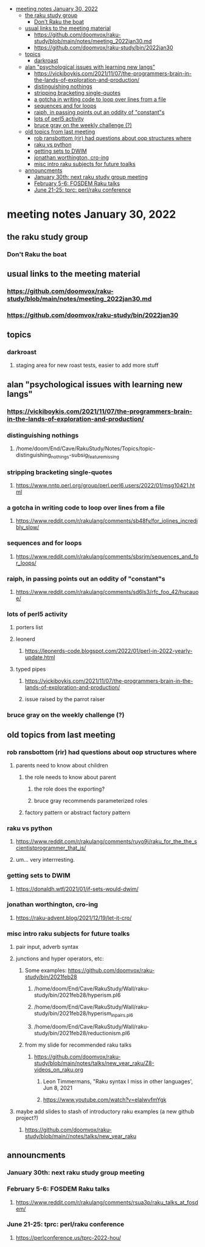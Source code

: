 - [meeting notes January 30, 2022](#org97771d2)
  - [the raku study group](#orgc2d3e4a)
    - [Don't Raku the boat](#orgc59cabb)
  - [usual links to the meeting material](#orgb891c76)
    - [<https://github.com/doomvox/raku-study/blob/main/notes/meeting_2022jan30.md>](#org7b2a6fc)
    - [<https://github.com/doomvox/raku-study/bin/2022jan30>](#orgf9d4533)
  - [topics](#org7ea8234)
    - [darkroast](#org34b1a18)
  - [alan "psychological issues with learning new langs"](#org2ed8efd)
    - [<https://vickiboykis.com/2021/11/07/the-programmers-brain-in-the-lands-of-exploration-and-production/>](#org4f0c65f)
    - [distinguishing nothings](#org8512c4c)
    - [stripping bracketing single-quotes](#org7080941)
    - [a gotcha in writing code to loop over lines from a file](#org85d4097)
    - [sequences and for loops](#org0b02927)
    - [raiph, in passing points out an oddity of "constant"s](#org6f882ad)
    - [lots of perl5 activity](#orgb8c546e)
    - [bruce gray on the weekly challenge (?)](#org7c9ef65)
  - [old topics from last meeting](#org9f7fa55)
    - [rob ransbottom (rir) had questions about oop structures where](#org56ce87d)
    - [raku vs python](#org1ae5dff)
    - [getting sets to DWIM](#org471b7a3)
    - [jonathan worthington, cro-ing](#org9a5f66d)
    - [misc intro raku subjects for future toalks](#orgba731d6)
  - [announcments](#org56b27bb)
    - [January 30th: next raku study group meeting](#org498e920)
    - [February 5-6: FOSDEM Raku talks](#orgaadf284)
    - [June 21-25: tprc: perl/raku conference](#org4eb567e)


<a id="org97771d2"></a>

# meeting notes January 30, 2022


<a id="orgc2d3e4a"></a>

## the raku study group


<a id="orgc59cabb"></a>

### Don't Raku the boat


<a id="orgb891c76"></a>

## usual links to the meeting material


<a id="org7b2a6fc"></a>

### <https://github.com/doomvox/raku-study/blob/main/notes/meeting_2022jan30.md>


<a id="orgf9d4533"></a>

### <https://github.com/doomvox/raku-study/bin/2022jan30>


<a id="org7ea8234"></a>

## topics


<a id="org34b1a18"></a>

### darkroast

1.  staging area for new roast tests, easier to add more stuff


<a id="org2ed8efd"></a>

## alan "psychological issues with learning new langs"


<a id="org4f0c65f"></a>

### <https://vickiboykis.com/2021/11/07/the-programmers-brain-in-the-lands-of-exploration-and-production/>


<a id="org8512c4c"></a>

### distinguishing nothings

1.  /home/doom/End/Cave/RakuStudy/Notes/Topics/topic-distinguishing<sub>nothings</sub>-subsig<sub>feature</sub><sub>missing</sub>


<a id="org7080941"></a>

### stripping bracketing single-quotes

1.  <https://www.nntp.perl.org/group/perl.perl6.users/2022/01/msg10421.html>


<a id="org85d4097"></a>

### a gotcha in writing code to loop over lines from a file

1.  <https://www.reddit.com/r/rakulang/comments/sb48fy/for_iolines_incredibly_slow/>


<a id="org0b02927"></a>

### sequences and for loops

1.  <https://www.reddit.com/r/rakulang/comments/sbsrjm/sequences_and_for_loops/>


<a id="org6f882ad"></a>

### raiph, in passing points out an oddity of "constant"s

1.  <https://www.reddit.com/r/rakulang/comments/sd6ls3/rfc_foo_42/hucauoe/>


<a id="orgb8c546e"></a>

### lots of perl5 activity

1.  porters list

2.  leonerd

    1.  <https://leonerds-code.blogspot.com/2022/01/perl-in-2022-yearly-update.html>

3.  typed pipes

    1.  <https://vickiboykis.com/2021/11/07/the-programmers-brain-in-the-lands-of-exploration-and-production/>
    
    2.  issue raised by the parrot raiser


<a id="org7c9ef65"></a>

### bruce gray on the weekly challenge (?)


<a id="org9f7fa55"></a>

## old topics from last meeting


<a id="org56ce87d"></a>

### rob ransbottom (rir) had questions about oop structures where

1.  parents need to know about children

    1.  the role needs to know about parent
    
        1.  the role does the exporting?
        
        2.  bruce gray recommends parameterized roles
    
    2.  factory pattern or abstract factory pattern


<a id="org1ae5dff"></a>

### raku vs python

1.  <https://www.reddit.com/r/rakulang/comments/ruyo9j/raku_for_the_the_scientistprogrammer_that_is/>

2.  um&#x2026; very interrresting.


<a id="org471b7a3"></a>

### getting sets to DWIM

1.  <https://donaldh.wtf/2021/01/if-sets-would-dwim/>


<a id="org9a5f66d"></a>

### jonathan worthington, cro-ing

1.  <https://raku-advent.blog/2021/12/19/let-it-cro/>


<a id="orgba731d6"></a>

### misc intro raku subjects for future toalks

1.  pair input, adverb syntax

2.  junctions and hyper operators, etc:

    1.  Some examples: <https://github.com/doomvox/raku-study/bin/2021feb28>
    
        1.  /home/doom/End/Cave/RakuStudy/Wall/raku-study/bin/2021feb28/hyperism.pl6
        
        2.  /home/doom/End/Cave/RakuStudy/Wall/raku-study/bin/2021feb28/hyperism<sub>in</sub><sub>pairs.pl6</sub>
        
        3.  /home/doom/End/Cave/RakuStudy/Wall/raku-study/bin/2021feb28/reductionism.pl6
    
    2.  from my slide for recommended raku talks
    
        1.  <https://github.com/doomvox/raku-study/blob/main/notes/talks/new_year_raku/Z8-videos_on_raku.org>
        
            1.  Leon Timmermans, "Raku syntax I miss in other languages', Jun 8, 2021
            
            2.  <https://www.youtube.com/watch?v=elalwvfmYgk>

3.  maybe add slides to stash of introductory raku examples (a new github project?)

    1.  <https://github.com/doomvox/raku-study/blob/main//notes/talks/new_year_raku>


<a id="org56b27bb"></a>

## announcments


<a id="org498e920"></a>

### January 30th: next raku study group meeting


<a id="orgaadf284"></a>

### February 5-6: FOSDEM Raku talks

1.  <https://www.reddit.com/r/rakulang/comments/rsua3p/raku_talks_at_fosdem/>


<a id="org4eb567e"></a>

### June 21-25: tprc: perl/raku conference

1.  <https://perlconference.us/tprc-2022-hou/>
